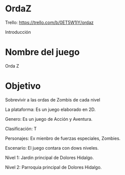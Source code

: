 # OrdaZ
Trello: https://trello.com/b/0ET5W1lY/ordaz

 Introducción
 # Nombre del juego
 Orda Z

 # Objetivo
 Sobrevivir a las ordas de Zombis de cada nivel

La plataforma: Es un juego elaborado en 2D.

Genero: Es un juego de Acción y Aventura.

Clasificación: T

Personajes: Ex mienbro de fuerzas especiales, Zombies.

Escenario: El juego contara con dows niveles.

Nivel 1: Jardin principal de Dolores Hidalgo.

Nivel 2: Parroquia principal de Dolores Hidalgo.
 

 
